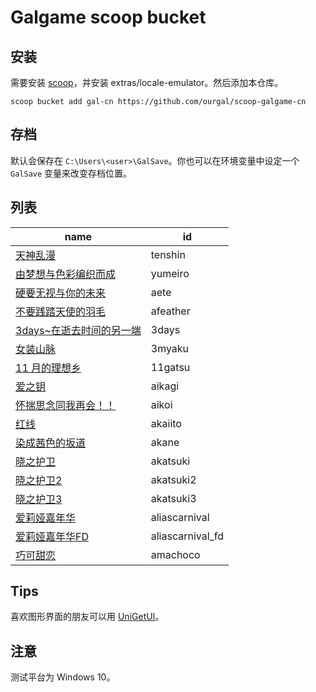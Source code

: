 # Galgame scoop bucket

## 安装

需要安装 [scoop](https://scoop.sh)，并安装 extras/locale-emulator。然后添加本仓库。

```
scoop bucket add gal-cn https://github.com/ourgal/scoop-galgame-cn
```

## 存档

默认会保存在 `C:\Users\<user>\GalSave`。你也可以在环境变量中设定一个 `GalSave` 变量来改变存档位置。

## 列表

| name                                               | id               |
| -------------------------------------------------- | ---------------- |
| [天神乱漫](https://vndb.org/v1322)                 | tenshin          |
| [由梦想与色彩编织而成](https://vndb.org/v16516)    | yumeiro          |
| [硬要无视与你的未来](https://vndb.org/v10803)      | aete             |
| [不要践踏天使的羽毛](https://vndb.org/v6411)       | afeather         |
| [3days~在逝去时间的另一端](https://vndb.org/v1085) | 3days            |
| [女装山脉](https://vndb.org/v6589)                 | 3myaku           |
| [11 月的理想乡](https://vndb.org/v16342)           | 11gatsu          |
| [爱之钥](https://vndb.org/v20232)                  | aikagi           |
| [怀揣思念同我再会！！](https://vndb.org/v31125)    | aikoi            |
| [红线](https://vndb.org/v10323)                    | akaiito          |
| [染成茜色的坂道](https://vndb.org/v547)            | akane            |
| [晓之护卫](https://vndb.org/v629)                  | akatsuki         |
| [晓之护卫2](https://vndb.org/v1307)                | akatsuki2        |
| [晓之护卫3](https://vndb.org/v3271)                | akatsuki3        |
| [爱莉娅嘉年华](https://vndb.org/v11301)            | aliascarnival    |
| [爱莉娅嘉年华FD](https://vndb.org/v16483)          | aliascarnival_fd |
| [巧可甜恋](https://vndb.org/v26581)                | amachoco         |

## Tips

喜欢图形界面的朋友可以用 [UniGetUI](https://github.com/marticliment/UniGetUI)。

## 注意

测试平台为 Windows 10。
